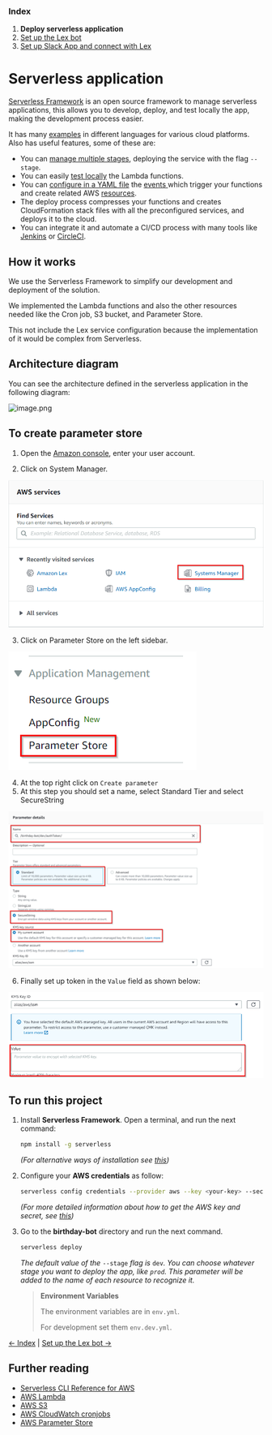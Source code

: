 ### Index

1. **Deploy serverless application**
2. [Set up the Lex bot](./lex-bot.md)
3. [Set up Slack App and connect with Lex](./slack.md)

# Serverless application

[Serverless Framework](https://www.serverless.com/open-source/) is an open source framework to manage serverless applications, this allows you to develop, deploy, and test locally the app, making the development process easier.

It has many [examples](https://www.serverless.com/examples/) in different languages for various cloud platforms. Also has useful features, some of these are:

- You can [manage multiple stages](https://www.serverless.com/framework/docs/providers/aws/cli-reference/deploy#deployment-with-stage-and-region-options), deploying the service with the flag `--stage`.
- You can easily [test locally](https://www.serverless.com/framework/docs/providers/aws/cli-reference/invoke-local/) the Lambda functions.
- You can [configure in a YAML file](https://www.serverless.com/framework/docs/providers/aws/guide/serverless.yml/) the [events ](https://www.serverless.com/framework/docs/providers/aws/guide/events/)which trigger your functions and create related AWS [resources](https://www.serverless.com/framework/docs/providers/aws/guide/resources/).
- The deploy process compresses your functions and creates CloudFormation stack files with all the preconfigured services, and deploys it to the cloud.
- You can integrate it and automate a CI/CD process with many tools like [Jenkins](https://www.jenkins.io/) or [CircleCI](https://circleci.com/).

## How it works

We use the Serverless Framework to simplify our development and deployment of the solution.

We implemented the Lambda functions and also the other resources needed like the Cron job, S3 bucket, and Parameter Store.

This not include the Lex service configuration because the implementation of it would be complex from Serverless.

## Architecture diagram

You can see the architecture defined in the serverless application in the following diagram:

![image.png](https://storage.googleapis.com/slite-api-files-production/files/39c0c8cf-9cde-476d-a0d7-7e288a2ebe70/image.png)

## To create parameter store

1. Open the [Amazon console](https://console.aws.amazon.com/lex/), enter your user account.

2. Click on System Manager.

<img alt="aws-system-manager1" src="./images/AWS_SystemManager1.png" >

3. Click on Parameter Store on the left sidebar.

<img alt="aws-system-manager1" src="./images/AWS_SystemManager2.png" >

4. At the top right click on `Create parameter`
5. At this step you should set a name, select Standard Tier and select SecureString

<img alt="aws-system-manager1" src="./images/AWS_SystemManager3.png" >

6. Finally set up token in the `Value` field as shown below:

<img alt="aws-system-manager1" src="./images/AWS_SystemManager4.png" >

## To run this project

1. Install **Serverless Framework**. Open a terminal, and run the next command:

   ```bash
   npm install -g serverless
   ```

   _(For alternative ways of installation see_ [_this_](https://www.serverless.com/framework/docs/getting-started/)_)_

2. Configure your **AWS credentials** as follow:

   ```bash
   serverless config credentials --provider aws --key <your-key> --secret <your-secret>
   ```

   _(For more detailed information about how to get the AWS key and secret, see_ [_this_](https://www.serverless.com/framework/docs/providers/aws/guide/credentials/)_)_

3. Go to the **birthday-bot** directory and run the next command.

   ```bash
   serverless deploy
   ```

   _The default value of the_ `--stage` _flag is_ `dev`_. You can choose whatever stage you want to deploy the app, like `prod`. This parameter will be added to the name of each resource to recognize it._

   > **Environment Variables**
   >
   > The environment variables are in `env.yml`.
   >
   > For development set them `env.dev.yml`.

[<- Index](../birthday-bot/README.md) | [Set up the Lex bot ->](./lex-bot.md)

## Further reading

- [Serverless CLI Reference for AWS](https://www.serverless.com/framework/docs/providers/aws/cli-reference/)
- [AWS Lambda](https://aws.amazon.com/es/lambda/)
- [AWS S3 ](https://aws.amazon.com/es/s3/)
- [AWS CloudWatch cronjobs](https://docs.aws.amazon.com/AmazonCloudWatch/latest/events/ScheduledEvents.html)
- [AWS Parameter Store](https://docs.aws.amazon.com/systems-manager/latest/userguide/systems-manager-parameter-store.html)

